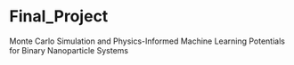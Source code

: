 # Final_Project
Monte Carlo Simulation and Physics-Informed Machine Learning Potentials for Binary Nanoparticle Systems
